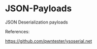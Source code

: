 # JSON-Payloads
JSON Deserialization payloads

References:

https://github.com/pwntester/ysoserial.net
